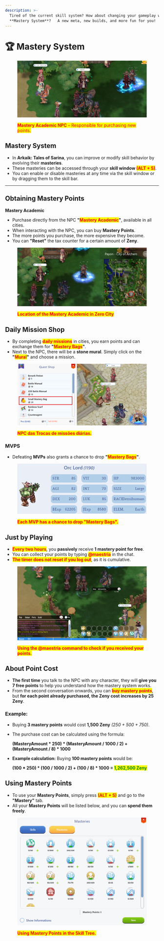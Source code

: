 ```yaml
---
description: >-
  Tired of the current skill system? How about changing your gameplay with the
  **Mastery System**?   A new meta, new builds, and more fun for you!
---
```


# 🏆 Mastery System

<figure><img src="../.gitbook/assets/image (1) (1) (1) (1) (1) (1) (1) (1) (1) (1).png" alt=""><figcaption><p><mark style="color:red;"><strong>Mastery Academic NPC</strong> – Responsible for purchasing new points.</mark></p></figcaption></figure>

## **Mastery System**

* In **Arkaik: Tales of Sarina**, you can improve or modify skill behavior by evolving their **masteries**.
* These masteries can be accessed through your **skill window&#x20;**<mark style="color:red;">**(ALT + S)**</mark>.
* You can enable or disable masteries at any time via the skill window or by dragging them to the skill bar.

***

## **Obtaining Mastery Points**

**Mastery Academic**

* Purchase directly from the NPC **"**<mark style="color:red;">**Mastery Academic**</mark>**"**, available in all cities.
* When interacting with the NPC, you can buy **Mastery Points**.
* The more points you purchase, the more expensive they become.
* You can **"Reset"** the tax counter for a certain amount of **Zeny**.

<figure><img src="../.gitbook/assets/1444.png" alt=""><figcaption><p><mark style="color:red;"><strong>Location of the Mastery Academic in Zero City</strong></mark></p></figcaption></figure>

## **Daily Mission Shop**

* By completing <mark style="color:red;">**daily missions**</mark> in cities, you earn points and can exchange them for **"**<mark style="color:red;">**Mastery Bags**</mark>**"**.
* Next to the NPC, there will be a **stone mural**. Simply click on the **"**<mark style="color:red;">**Mural**</mark>**"** and choose a mission.

<figure><img src="../.gitbook/assets/122222.png" alt=""><figcaption><p><mark style="color:red;"><strong>NPC das Trocas de missões diárias.</strong></mark></p></figcaption></figure>

### MVPS

* Defeating **MVPs** also grants a chance to drop **"**<mark style="color:red;">**Mastery Bags**</mark>**"**.

<figure><img src="../.gitbook/assets/3334.png" alt=""><figcaption><p><mark style="color:red;"><strong>Each MVP has a chance to drop "Mastery Bags".</strong></mark></p></figcaption></figure>

## **Just by Playing**

* <mark style="color:red;">**Every two hours**</mark>, you **passively** receive **1 mastery point for free**.
* You can collect your points by typing <mark style="color:red;">**@maestria**</mark> in the chat.
* <mark style="color:red;">**The timer does not reset if you log out**</mark>, as it is cumulative.

<figure><img src="../.gitbook/assets/009.gif" alt=""><figcaption><p><mark style="color:red;"><strong>Using the @maestria command to check if you received your points.</strong></mark></p></figcaption></figure>

## **About Point Cost**

* **The first time** you talk to the NPC with any character, they will **give you 7 free points** to help you understand how the mastery system works.
* From the second conversation onwards, you can <mark style="color:red;">**buy mastery points**</mark>, but **for each point already purchased, the Zeny cost increases by 25 Zeny**.

### **Example:**

* Buying **3 mastery points** would cost **1,500 Zeny** _(250 + 500 + 750)_.
*   The purchase cost can be calculated using the formula:

    **(MasteryAmount \* 250) \* (MasteryAmount / 1000 / 2) + (MasteryAmount / 8) \* 1000**
*   **Example calculation:** Buying **100 mastery points** would be:

    **(100 \* 250) \* (100 / 1000 / 2) + (100 / 8) \* 1000 =&#x20;**<mark style="color:green;">**1,262,500 Zeny**</mark>

## **Using Mastery Points**

* To use your **Mastery Points**, simply press <mark style="color:red;">**(ALT + S)**</mark> and go to the **"Mastery"** tab.
* All your **Mastery Points** will be listed below, and you can **spend them freely**.

<figure><img src="../.gitbook/assets/990.gif" alt=""><figcaption><p><mark style="color:red;"><strong>Using Mastery Points in the Skill Tree.</strong></mark></p></figcaption></figure>

